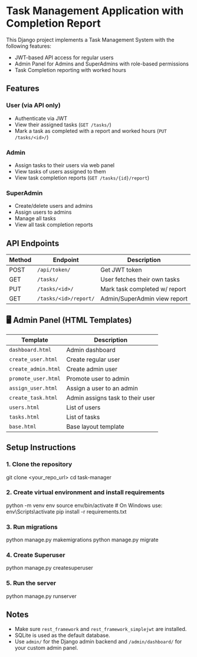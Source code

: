 # Task Management Application with Completion Report

This Django project implements a Task Management System with the following features:

- JWT-based API access for regular users
- Admin Panel for Admins and SuperAdmins with role-based permissions
- Task Completion reporting with worked hours

##  Features

###  User (via API only)
- Authenticate via JWT
- View their assigned tasks (`GET /tasks/`)
- Mark a task as completed with a report and worked hours (`PUT /tasks/<id>/`)

### Admin
- Assign tasks to their users via web panel
- View tasks of users assigned to them
- View task completion reports (`GET /tasks/{id}/report`)
### SuperAdmin
- Create/delete users and admins
- Assign users to admins
- Manage all tasks
- View all task completion reports

## API Endpoints

| Method | Endpoint                  | Description                       |
|--------|---------------------------|-----------------------------------|
| POST   | `/api/token/`            | Get JWT token                     |
| GET    | `/tasks/`                | User fetches their own tasks      |
| PUT    | `/tasks/<id>/`          | Mark task completed w/ report     |
| GET    | `/tasks/<id>/report/`   | Admin/SuperAdmin view report      |

## 🖥️ Admin Panel (HTML Templates)

| Template               | Description                           |
|------------------------|---------------------------------------|
| `dashboard.html`       | Admin dashboard                       |
| `create_user.html`     | Create regular user                   |
| `create_admin.html`    | Create admin user                     |
| `promote_user.html`    | Promote user to admin                 |
| `assign_user.html`     | Assign a user to an admin             |
| `create_task.html`     | Admin assigns task to their user      |
| `users.html`           | List of users                         |
| `tasks.html`           | List of tasks                         |
| `base.html`            | Base layout template                  |

##  Setup Instructions

### 1. Clone the repository


git clone <your_repo_url>
cd task-manager


### 2. Create virtual environment and install requirements

python -m venv env
source env/bin/activate  # On Windows use: env\Scripts\activate
pip install -r requirements.txt


### 3. Run migrations

python manage.py makemigrations
python manage.py migrate


### 4. Create Superuser

python manage.py createsuperuser


### 5. Run the server

python manage.py runserver


##  Notes
- Make sure `rest_framework` and `rest_framework_simplejwt` are installed.
- SQLite is used as the default database.
- Use `admin/` for the Django admin backend and `/admin/dashboard/` for your custom admin panel.

